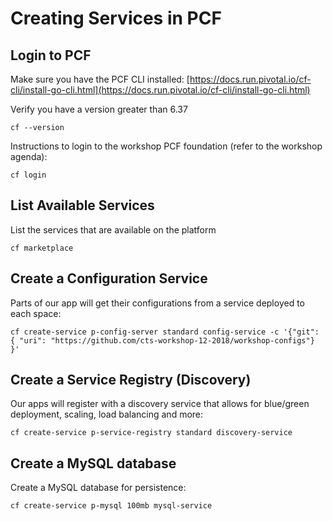 # Creating Services in PCF

## Login to PCF

Make sure you have the PCF CLI installed:
[https://docs.run.pivotal.io/cf-cli/install-go-cli.html](https://docs.run.pivotal.io/cf-cli/install-go-cli.html)

Verify you have a version greater than 6.37
```
cf --version
```

Instructions to login to the workshop PCF foundation (refer to the workshop agenda):
```
cf login
```

## List Available Services

List the services that are available on the platform

```
cf marketplace
```

## Create a Configuration Service

Parts of our app will get their configurations from a service deployed to each space:

```
cf create-service p-config-server standard config-service -c '{"git": { "uri": "https://github.com/cts-workshop-12-2018/workshop-configs"} }'
```

## Create a Service Registry (Discovery)

Our apps will register with a discovery service that allows for blue/green deployment, scaling, load balancing and more:

```
cf create-service p-service-registry standard discovery-service
```

## Create a MySQL database

Create a MySQL database for persistence:

```
cf create-service p-mysql 100mb mysql-service
```